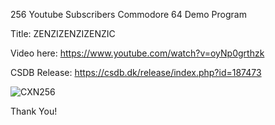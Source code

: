 256 Youtube Subscribers Commodore 64 Demo Program

Title: ZENZIZENZIZENZIC

Video here: 
https://www.youtube.com/watch?v=oyNp0grthzk

CSDB Release:
https://csdb.dk/release/index.php?id=187473

![CXN256](https://github.com/cityxen/256Subscribers/blob/master/images/CXN256.png?raw=true)

Thank You!
